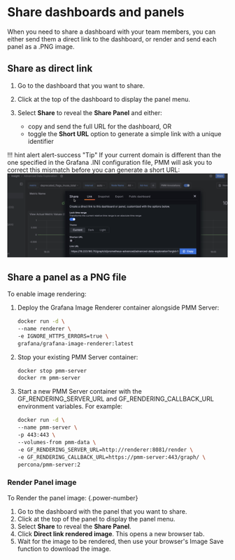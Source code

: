 # Share dashboards and panels

When you need to share a dashboard with your team members, you can either send them a direct link to the dashboard, or render and send each panel as a .PNG image.

## Share as direct link

1. Go to the dashboard that you want to share.
2. Click at the top of the dashboard to display the panel menu.
3. Select **Share** to reveal the **Share Panel** and either:  

    - copy and send the full URL for the dashboard, OR
    - toggle the **Short URL** option to generate a simple link with a unique identifier

!!! hint alert alert-success "Tip"
       If your current domain is different than the one specified in the Grafana .INI configuration file, PMM will ask you to correct this mismatch before you can generate a short URL:
    ![!image](../_images/PMM_Common_Panel_Menu_Share.png)

## Share a panel as a PNG file

To enable image rendering:

1. Deploy the Grafana Image Renderer container alongside PMM Server:

   ```sh
   docker run -d \
   --name renderer \
   -e IGNORE_HTTPS_ERRORS=true \
   grafana/grafana-image-renderer:latest
   ```

2. Stop your existing PMM Server container:

   ```sh 
   docker stop pmm-server
   docker rm pmm-server
   ```

3. Start a new PMM Server container with the GF_RENDERING_SERVER_URL and GF_RENDERING_CALLBACK_URL environment variables. For example:

   ```sh
   docker run -d \
   --name pmm-server \
   -p 443:443 \
   --volumes-from pmm-data \   
   -e GF_RENDERING_SERVER_URL=http://renderer:8081/render \
   -e GF_RENDERING_CALLBACK_URL=https://pmm-server:443/graph/ \
   percona/pmm-server:2
   ```

### Render Panel image

To Render the panel image:
{.power-number}

1. Go to the dashboard with the panel that you want to share.
2. Click at the top of the panel to display the panel menu.
3. Select **Share** to reveal the **Share Panel**.
4. Click **Direct link rendered image**. This opens a new browser tab.
5. Wait for the image to be rendered, then use your browser's Image Save function to download the image.    
